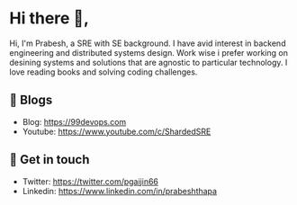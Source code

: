 # Hi there 👋,

Hi, I'm Prabesh, a SRE with SE background. I have avid interest in backend engineering and distributed systems design. Work wise i prefer working on desining systems and solutions that are agnostic to particular technology. I love reading books and solving coding challenges.

## 📌 Blogs

- Blog: https://99devops.com
- Youtube: https://www.youtube.com/c/ShardedSRE

## 📌 Get in touch
- Twitter: https://twitter.com/pgaijin66
- Linkedin: https://www.linkedin.com/in/prabeshthapa

